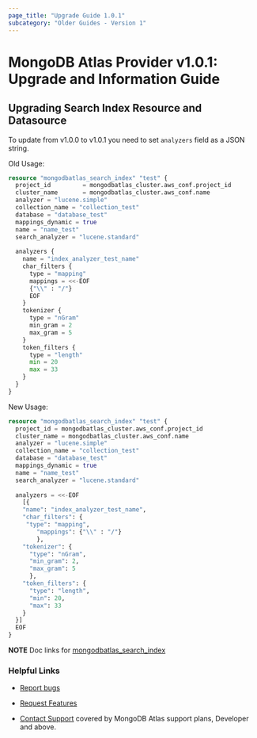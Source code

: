 ```yaml
---
page_title: "Upgrade Guide 1.0.1"
subcategory: "Older Guides - Version 1"  
---
```


# MongoDB Atlas Provider v1.0.1: Upgrade and Information Guide

## Upgrading Search Index Resource and Datasource

To update from v1.0.0 to v1.0.1 you need to set `analyzers` field as a JSON string.

Old Usage: 
```terraform
resource "mongodbatlas_search_index" "test" {
  project_id         = mongodbatlas_cluster.aws_conf.project_id
  cluster_name       = mongodbatlas_cluster.aws_conf.name
  analyzer = "lucene.simple"
  collection_name = "collection_test"
  database = "database_test"
  mappings_dynamic = true
  name = "name_test"
  search_analyzer = "lucene.standard"
  
  analyzers {
    name = "index_analyzer_test_name"
    char_filters {
      type = "mapping"
      mappings = <<-EOF
	  {"\\" : "/"}
	  EOF
    }
    tokenizer {
      type = "nGram"
      min_gram = 2
      max_gram = 5
    }
    token_filters {
      type = "length"
      min = 20
      max = 33
    }
  }
}
```

New Usage:
```terraform
resource "mongodbatlas_search_index" "test" {
  project_id = mongodbatlas_cluster.aws_conf.project_id
  cluster_name = mongodbatlas_cluster.aws_conf.name
  analyzer = "lucene.simple"
  collection_name = "collection_test"
  database = "database_test"
  mappings_dynamic = true
  name = "name_test"
  search_analyzer = "lucene.standard"
  
  analyzers = <<-EOF
    [{
    "name": "index_analyzer_test_name",
    "char_filters": {
     "type": "mapping",
    	"mappings": {"\\" : "/"}
    	},
    "tokenizer": {
      "type": "nGram",
      "min_gram": 2,
	  "max_gram": 5
	  },
    "token_filters": {
      "type": "length",
	  "min": 20,
	  "max": 33
    }
  }]
  EOF
}
```

**NOTE** Doc links for [mongodbatlas_search_index](https://registry.terraform.io/providers/mongodb/mongodbatlas/latest/docs/resources/search_index)


### Helpful Links

* [Report bugs](https://github.com/mongodb/terraform-provider-mongodbatlas/issues)

* [Request Features](https://feedback.mongodb.com/forums/924145-atlas?category_id=370723)

* [Contact Support](https://docs.atlas.mongodb.com/support/) covered by MongoDB Atlas support plans, Developer and above.
